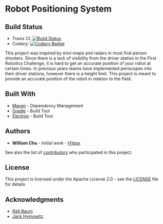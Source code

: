 # Robot Positioning System 

## Build Status
* Travis CI: [![Build Status](https://travis-ci.org/H1ppx/Robot-Positioning-System.svg?branch=master)](https://travis-ci.org/H1ppx/Robot-Positioning-System)
* Codacy: [![Codacy Badge](https://api.codacy.com/project/badge/Grade/b557f53a15b74b6aae04c56ac510b78a)](https://www.codacy.com/app/H1ppx/Robot-Positioning-System?utm_source=github.com&amp;utm_medium=referral&amp;utm_content=H1ppx/Robot-Positioning-System&amp;utm_campaign=Badge_Grade)

This project was inspired by mini-maps and radars in most first person shooters. Since there is a lack of visibility from the driver station in the First Robotics Challenge, it is hard to get an accurate position of your robot at certain times. In previous years teams have implemented periscopes into their driver stations, however there is a height limit. This project is meant to provide an accurate position of the robot in relation to the field.

## Built With
* [Maven](https://maven.apache.org/) - Dependency Management
* [Gradle](https://gradle.org/) - Build Tool
* [Electron](https://electronjs.org/) - Build Tool

## Authors

* **William Chu** - *Initial work* - [H1ppx](https://github.com/H1ppx)

See also the list of [contributors](https://github.com/H1ppx/Robot-Positioning-System/blob/master/CONTRIBUTING.md) who participated in this project.

## License

This project is licensed under the Apache License 2.0 - see the [LICENSE](https://github.com/H1ppx/Robot-Positioning-System/blob/master/LICENSE) file for details

## Acknowledgments

* [Rafi Baum](https://github.com/rafibaum)
* [Jack Hymowitz](https://github.com/jackhymowitz) 
